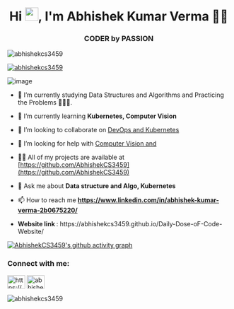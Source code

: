 <h1 align="center">Hi   <img src="https://media.giphy.com/media/hvRJCLFzcasrR4ia7z/giphy.gif" width="30px"/>, I'm Abhishek Kumar Verma 🚀🚀</h1>
<h3 align="center">CODER by PASSION</h3>

<p align="left"> <img src="https://komarev.com/ghpvc/?username=abhishekcs3459&label=Profile%20views&color=0e75b6&style=flat" alt="abhishekcs3459" /> </p>

<p align="left"> <a href="https://github.com/ryo-ma/github-profile-trophy"><img src="https://github-profile-trophy.vercel.app/?username=abhishekcs3459" alt="abhishekcs3459" /></a> </p>

![image](https://user-images.githubusercontent.com/94506000/203712169-13d628f5-01c7-4f6c-a2dd-7db57b6d5600.png)


- 🔭 I’m currently studying Data Structures and Algorithms and Practicing the Problems 🚀🚀🚀.

- 🌱 I’m currently learning **Kubernetes, Computer Vision**

- 👯 I’m looking to collaborate on [DevOps and Kubernetes](https://github.com/ashishpatel26/ashishpatel26/blob/main/assets/icons/docker.png)

- 🤝 I’m looking for help with [Computer Vision and](https://github.com/ashishpatel26/Treasure-of-Transformers)

- 👨‍💻 All of my projects are available at [https://github.com/AbhishekCS3459](https://github.com/AbhishekCS3459)

- 💬 Ask me about **Data structure and Algo, Kubernetes**

- 📫 How to reach me **https://www.linkedin.com/in/abhishek-kumar-verma-2b0675220/**
- <p> <b> Website link </b> : https://abhishekcs3459.github.io/Daily-Dose-oF-Code-Website/</p> 

[![AbhishekCS3459's github activity graph](https://github-readme-activity-graph.cyclic.app/graph?username=AbhishekCS3459&theme=react&area=true&height=600&title_color=FFFF00&line=8E44AD&area_color=3498DB&point=F4D03F&bg_color=17202A)](https://github.com/ashutosh00710/github-readme-activity-graph)


<h3 align="left">Connect with me:</h3>
<p align="left">
<a href="https://linkedin.com/in/https://www.linkedin.com/in/abhishek-kumar-verma-2b0675220/" target="blank"><img align="center" src="https://raw.githubusercontent.com/rahuldkjain/github-profile-readme-generator/master/src/images/icons/Social/linked-in-alt.svg" alt="https://www.linkedin.com/in/abhishek-kumar-verma-2b0675220/" height="30" width="40" /></a>
  
<a href="https://fb.com/abhishek kumar verma" target="blank">
<img align="center" src="https://raw.githubusercontent.com/rahuldkjain/github-profile-readme-generator/master/src/images/icons/Social/facebook.svg" alt="abhishek kumar verma" height="30" width="40" /></a>
</p>
<p><img align="center" src="https://github-readme-stats.vercel.app/api/top-langs?username=abhishekcs3459&show_icons=true&locale=en&layout=compact" alt="abhishekcs3459" /></p>

